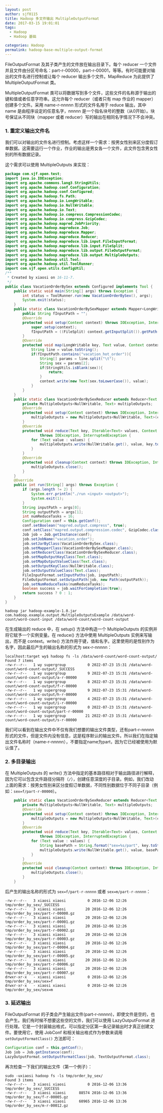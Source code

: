 ```yaml
---
layout: post
author: sjf0115
title: Hadoop 多文件输出 MultipleOutputFormat
date: 2017-03-15 19:01:01
tags:
  - Hadoop
  - Hadoop 基础

categories: Hadoop
permalink: hadoop-base-multiple-output-format
---
```


FileOutputFormat 及其子类产生的文件放在输出目录下。每个 reducer 一个文件并且文件由分区号命名：part-r-00000，part-r-00001，等等。有时可能要对输出的文件名进行控制或让每个 reducer 输出多个文件。MapReduce 为此提供了 MultipleOutputFormat 类。

MultipleOutputFormat 类可以将数据写到多个文件，这些文件的名称源于输出的键和值或者任意字符串。这允许每个 reducer（或者只有 map 作业的 mapper）创建多个文件。采用 name-r-nnnnn 形式的文件名用于 reduce 输出，其中 name 是由程序设定的任意名字，nnnnn 是一个指名块号的整数（从0开始）。块号保证从不同块（mapper 或者 reducer）写的输出在相同名字情况下不会冲突。

### 1. 重定义输出文件名

我们可以对输出的文件名进行控制。考虑这样一个需求：按男女性别来区分度假订单数据。这需要运行一个作业，作业的输出是男女各一个文件，此文件包含男女性别的所有数据记录。

这个需求可以使用 MultipleOutputs 来实现：

```java
package com.sjf.open.test;
import java.io.IOException;
import org.apache.commons.lang3.StringUtils;
import org.apache.hadoop.conf.Configuration;
import org.apache.hadoop.conf.Configured;
import org.apache.hadoop.fs.Path;
import org.apache.hadoop.io.LongWritable;
import org.apache.hadoop.io.NullWritable;
import org.apache.hadoop.io.Text;
import org.apache.hadoop.io.compress.CompressionCodec;
import org.apache.hadoop.io.compress.GzipCodec;
import org.apache.hadoop.mapred.JobPriority;
import org.apache.hadoop.mapreduce.Job;
import org.apache.hadoop.mapreduce.Mapper;
import org.apache.hadoop.mapreduce.Reducer;
import org.apache.hadoop.mapreduce.lib.input.FileInputFormat;
import org.apache.hadoop.mapreduce.lib.input.FileSplit;
import org.apache.hadoop.mapreduce.lib.output.FileOutputFormat;
import org.apache.hadoop.mapreduce.lib.output.MultipleOutputs;
import org.apache.hadoop.util.Tool;
import org.apache.hadoop.util.ToolRunner;
import com.sjf.open.utils.ConfigUtil;
/**
 * Created by xiaosi on 16-11-7.
 */
public class VacationOrderBySex extends Configured implements Tool {
    public static void main(String[] args) throws Exception {
        int status = ToolRunner.run(new VacationOrderBySex(), args);
        System.exit(status);
    }
    public static class VacationOrderBySexMapper extends Mapper<LongWritable, Text, Text, Text> {
        public String fInputPath = "";
        @Override
        protected void setup(Context context) throws IOException, InterruptedException {
            super.setup(context);
            fInputPath = ((FileSplit) context.getInputSplit()).getPath().toString();
        }
        @Override
        protected void map(LongWritable key, Text value, Context context) throws IOException, InterruptedException {
            String line = value.toString();
            if(fInputPath.contains("vacation_hot_order")){
                String[] params = line.split("\t");
                String sex = params[2];
                if(StringUtils.isBlank(sex)){
                    return;
                }
                context.write(new Text(sex.toLowerCase()), value);
            }
        }
    }
    public static class VacationOrderBySexReducer extends Reducer<Text, Text, NullWritable, Text> {
        private MultipleOutputs<NullWritable, Text> multipleOutputs;
        @Override
        protected void setup(Context context) throws IOException, InterruptedException {
            multipleOutputs = new MultipleOutputs<NullWritable, Text>(context);
        }
        @Override
        protected void reduce(Text key, Iterable<Text> values, Context context)
                throws IOException, InterruptedException {
            for (Text value : values) {
                multipleOutputs.write(NullWritable.get(), value, key.toString());
            }
        }
        @Override
        protected void cleanup(Context context) throws IOException, InterruptedException {
            multipleOutputs.close();
        }
    }
    @Override
    public int run(String[] args) throws Exception {
        if (args.length != 2) {
            System.err.println("./run <input> <output>");
            System.exit(1);
        }
        String inputPath = args[0];
        String outputPath = args[1];
        int numReduceTasks = 16;
        Configuration conf = this.getConf();
        conf.setBoolean("mapred.output.compress", true);
        conf.setClass("mapred.output.compression.codec", GzipCodec.class, CompressionCodec.class);
        Job job = Job.getInstance(conf);
        job.setJobName("vacation_order");
        job.setJarByClass(VacationOrderBySex.class);
        job.setMapperClass(VacationOrderBySexMapper.class);
        job.setReducerClass(VacationOrderBySexReducer.class);
        job.setMapOutputKeyClass(Text.class);
        job.setMapOutputValueClass(Text.class);
        job.setOutputKeyClass(NullWritable.class);
        job.setOutputValueClass(Text.class);
        FileInputFormat.setInputPaths(job, inputPath);
        FileOutputFormat.setOutputPath(job, new Path(outputPath));
        job.setNumReduceTasks(numReduceTasks);
        boolean success = job.waitForCompletion(true);
        return success ? 0 : 1;
    }
}
```

```
hadoop jar hadoop-example-1.0.jar com.hadoop.example.output.MultipleOutputsExample /data/word-count/word-count-input /data/word-count/word-count-output
```

在生成输出的 reduce 中，在 setup() 方法中构造一个 MultipleOutputs 的实例并将它赋予一个实例变量。在 reduce() 方法中使用 MultipleOutputs 实例来写输出，而不是 context。write() 方法作用于键，值和名字。这里使用的是性别作为名字，因此最后产生的输出名称的形式为 sex-r-nnnnn：
```
localhost:target wy$ hadoop fs -ls /data/word-count/word-count-output/
Found 7 items
-rw-r--r--   1 wy supergroup          0 2022-07-23 15:31 /data/word-count/word-count-output/_SUCCESS
-rw-r--r--   1 wy supergroup          9 2022-07-23 15:31 /data/word-count/word-count-output/a-r-00000
-rw-r--r--   1 wy supergroup          8 2022-07-23 15:31 /data/word-count/word-count-output/f-r-00000
-rw-r--r--   1 wy supergroup          9 2022-07-23 15:31 /data/word-count/word-count-output/h-r-00000
-rw-r--r--   1 wy supergroup          4 2022-07-23 15:31 /data/word-count/word-count-output/i-r-00000
-rw-r--r--   1 wy supergroup          0 2022-07-23 15:31 /data/word-count/word-count-output/part-r-00000
-rw-r--r--   1 wy supergroup         21 2022-07-23 15:31 /data/word-count/word-count-output/s-r-00000
```
我们可以看到在输出文件中不仅有我们想要的输出文件类型，还有part-r-nnnnn形式的文件，但是文件内没有信息，这是程序默认的输出文件。所以我们在指定输出文件名称时（name-r-nnnnn），不要指定name为part，因为它已经被使用为默认值了。

### 2. 多目录输出

在 MultipleOutputs 的 write() 方法中指定的基本路径相对于输出路径进行解释，因为它可以包含文件路径分隔符（`/`），创建任意深度的子目录。例如，我们改动上面的需求：按男女性别来区分度假订单数据，不同性别数据位于不同子目录（例如：`sex=f/part-r-00000`）。
```java
    public static class VacationOrderBySexReducer extends Reducer<Text, Text, NullWritable, Text> {
        private MultipleOutputs<NullWritable, Text> multipleOutputs;
        @Override
        protected void setup(Context context) throws IOException, InterruptedException {
            multipleOutputs = new MultipleOutputs<NullWritable, Text>(context);
        }
        @Override
        protected void reduce(Text key, Iterable<Text> values, Context context)
                throws IOException, InterruptedException {
            for (Text value : values) {
                String basePath = String.format("sex=%s/part", key.toString());
                multipleOutputs.write(NullWritable.get(), value, basePath);
            }
        }
        @Override
        protected void cleanup(Context context) throws IOException, InterruptedException {
            multipleOutputs.close();
        }
    }
```
后产生的输出名称的形式为 `sex=f/part-r-nnnnn` 或者 `sex=m/part-r-nnnnn`：
```
-rw-r--r--   3 xiaosi xiaosi          0 2016-12-06 12:26 tmp/order_by_sex/_SUCCESS
-rw-r--r--   3 xiaosi xiaosi         20 2016-12-06 12:26 tmp/order_by_sex/part-r-00000.gz
-rw-r--r--   3 xiaosi xiaosi         20 2016-12-06 12:26 tmp/order_by_sex/part-r-00001.gz
-rw-r--r--   3 xiaosi xiaosi         20 2016-12-06 12:26 tmp/order_by_sex/part-r-00002.gz
-rw-r--r--   3 xiaosi xiaosi         20 2016-12-06 12:26 tmp/order_by_sex/part-r-00003.gz
-rw-r--r--   3 xiaosi xiaosi         20 2016-12-06 12:26 tmp/order_by_sex/part-r-00004.gz
-rw-r--r--   3 xiaosi xiaosi         20 2016-12-06 12:26 tmp/order_by_sex/part-r-00005.gz
-rw-r--r--   3 xiaosi xiaosi         20 2016-12-06 12:26 tmp/order_by_sex/part-r-00006.gz
-rw-r--r--   3 xiaosi xiaosi         20 2016-12-06 12:26 tmp/order_by_sex/part-r-00007.gz
drwxr-xr-x   - xiaosi xiaosi          0 2016-12-06 12:26 tmp/order_by_sex/sex=f
drwxr-xr-x   - xiaosi xiaosi          0 2016-12-06 12:26 tmp/order_by_sex/sex=m
```

### 3. 延迟输出

FileOutputFormat 的子类会产生输出文件(part-r-nnnnn)，即使文件是空的，也会产生。我们有时候不想要这些空的文件，我们可以使用 LazyOutputFormat 进行处理。它是一个封装输出格式，可以指定分区第一条记录输出时才真正创建文件。要使用它，使用 JobConf 和相关输出格式作为参数来调用 `setOutputFormatClass()` 方法即可：
```java
Configuration conf = this.getConf();
Job job = Job.getInstance(conf);
LazyOutputFormat.setOutputFormatClass(job, TextOutputFormat.class);
```
再次检查一下我们的输出文件（第一个例子）：
```
sudo -uxiaosi hadoop fs -ls tmp/order_by_sex/
Found 3 items
-rw-r--r--   3 xiaosi xiaosi          0 2016-12-06 13:36 tmp/order_by_sex/_SUCCESS
-rw-r--r--   3 xiaosi xiaosi      88574 2016-12-06 13:36 tmp/order_by_sex/f-r-00005.gz
-rw-r--r--   3 xiaosi xiaosi      60965 2016-12-06 13:36 tmp/order_by_sex/m-r-00012.gz
```
